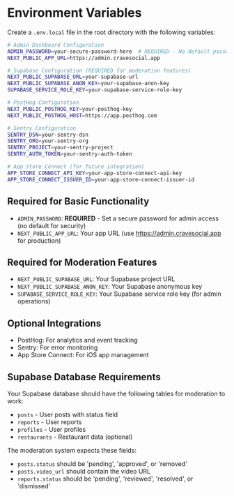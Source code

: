 # Environment Variables

Create a `.env.local` file in the root directory with the following variables:

```bash
# Admin Dashboard Configuration
ADMIN_PASSWORD=your-secure-password-here  # REQUIRED - No default password for security
NEXT_PUBLIC_APP_URL=https://admin.cravesocial.app

# Supabase Configuration (REQUIRED for moderation features)
NEXT_PUBLIC_SUPABASE_URL=your-supabase-url
NEXT_PUBLIC_SUPABASE_ANON_KEY=your-supabase-anon-key
SUPABASE_SERVICE_ROLE_KEY=your-supabase-service-role-key

# PostHog Configuration
NEXT_PUBLIC_POSTHOG_KEY=your-posthog-key
NEXT_PUBLIC_POSTHOG_HOST=https://app.posthog.com

# Sentry Configuration
SENTRY_DSN=your-sentry-dsn
SENTRY_ORG=your-sentry-org
SENTRY_PROJECT=your-sentry-project
SENTRY_AUTH_TOKEN=your-sentry-auth-token

# App Store Connect (for future integration)
APP_STORE_CONNECT_API_KEY=your-app-store-connect-api-key
APP_STORE_CONNECT_ISSUER_ID=your-app-store-connect-issuer-id
```

## Required for Basic Functionality
- `ADMIN_PASSWORD`: **REQUIRED** - Set a secure password for admin access (no default for security)
- `NEXT_PUBLIC_APP_URL`: Your app URL (use https://admin.cravesocial.app for production)

## Required for Moderation Features
- `NEXT_PUBLIC_SUPABASE_URL`: Your Supabase project URL
- `NEXT_PUBLIC_SUPABASE_ANON_KEY`: Your Supabase anonymous key
- `SUPABASE_SERVICE_ROLE_KEY`: Your Supabase service role key (for admin operations)

## Optional Integrations
- PostHog: For analytics and event tracking
- Sentry: For error monitoring
- App Store Connect: For iOS app management

## Supabase Database Requirements

Your Supabase database should have the following tables for moderation to work:

- `posts` - User posts with status field
- `reports` - User reports
- `profiles` - User profiles
- `restaurants` - Restaurant data (optional)

The moderation system expects these fields:
- `posts.status` should be 'pending', 'approved', or 'removed'
- `posts.video_url` should contain the video URL
- `reports.status` should be 'pending', 'reviewed', 'resolved', or 'dismissed'

